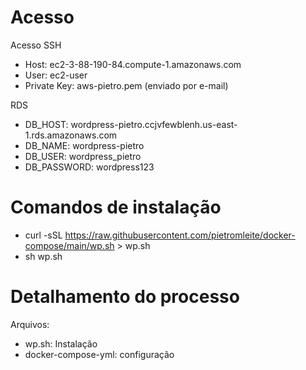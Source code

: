 # Acesso
Acesso SSH
- Host: ec2-3-88-190-84.compute-1.amazonaws.com
- User: ec2-user
- Private Key: aws-pietro.pem (enviado por e-mail)

RDS
- DB_HOST: wordpress-pietro.ccjvfewblenh.us-east-1.rds.amazonaws.com
- DB_NAME: wordpress-pietro
- DB_USER: wordpress_pietro
- DB_PASSWORD: wordpress123

# Comandos de instalação
- curl -sSL  https://raw.githubusercontent.com/pietromleite/docker-compose/main/wp.sh > wp.sh
- sh wp.sh

# Detalhamento do processo
Arquivos:
- wp.sh: Instalação 
- docker-compose-yml: configuração



